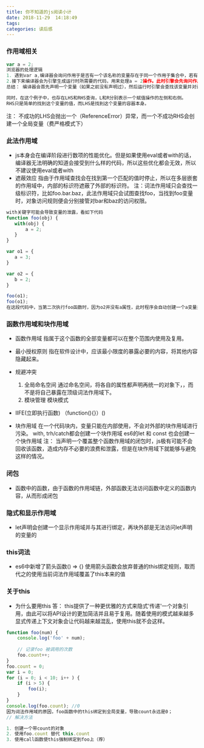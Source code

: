```yaml
---
title: 你不知道的js阅读小计
date: 2018-11-29  14:18:49
tags:
categories: 读后感
---
```

### 作用域相关
 ```javascript
 var a = 2;
浏览器的处理逻辑
1. 遇到var a,编译器会询问作用于是否有一个该名称的变量存在于同一个作用于集合中，若有，则忽略该条，继续编译，否则会要求当前作用域在在当前作用域集合中声明一个新变量，并命名a。
2.接下来编译器会为引擎生成运行时所需要的代码，用来处理a = 2操作。此时引擎会先询问作用域是否存在变量a，如果是，就使用这个变量，并将2赋值给a，否则继续向上查找，直到超出作用域，抛出一个异常。
总结： 编译器会首先声明一个变量（如果之前没有声明过），然后运行时引擎会查找该变量并对该变量进行赋值。

同时，在这个例子中，也存在LHS和RHS查询，L和R分别表示一个赋值操作的左侧和右侧。
RHS只是简单的找到这个变量的值，而LHS是找到这个变量的容器本身。
```
注： 不成功的LHS会抛出一个（ReferenceError）异常，而一个不成功RHS会创建一个全局变量（费严格模式下）

### 此法作用域
 * js本身会在编译阶段进行数项的性能优化。但是如果使用eval或者with的话，编译器无法明确的知道会接受到什么样的代码，所以这些优化都会无效，所以不建议使用eval或者with
 * 遮蔽效应
 指由于作用域查找会在找到第一个匹配的值时停止，所以在多层嵌套的作用域中，内部的标识符遮蔽了外部的标识符。
 注：词法作用域只会查找一级标识符，比如foo.bar.baz，此法作用域只会试图查找foo，当找到foo变量时，对象访问规则便会分别接管对bar和baz的访问权限。
 ```javascript
with关键字可能会导致变量的泄露，看如下代码
 function foo(obj) {
    with(obj) {
        a = 2;
    }
 }
 
 var o1 = {
    a = 3;
 }
 
 var o2 = {
    b = 2;
 }
 
 foo(o1);
 foo(o1);
 在这段代码中，当第二次执行foo函数时，因为o2并没有a属性，此时程序会自动创建一个a变量并绑定到全局作用域中。
```

### 函数作用域和块作用域
* 函数作用域
  指属于这个函数的全部变量都可以在整个范围内使用及复用。
* 最小授权原则
  指在软件设计中，应该最小限度的暴露必要的内容，将其他内容隐藏起来。
* 规避冲突
  1. 全局命名空间
     通过命名空间，将各自的属性都声明再统一的对象下，，而不是将自己暴露在顶级词法作用域下。
  2. 模块管理
     模块模式
* IIFE(立即执行函数)
（function(){}）()

* 块作用域
  在一个代码块内，变量只能在内部使用，不会对外部的块作用域进行污染。
  with, trh/catch都会创建一个块作用域
  es6的let 和 const 也会创建一个快作用域
  注： 当声明一个覆盖整个函数作用域的闭包时，js极有可能不会回收该函数，造成内存不必要的浪费和泄露，但是在块作用域下就能够与避免这样的情况。
  
### 闭包

* 函数中的函数，由于函数的作用域链，外部函数无法访问函数中定义的函数内容，从而形成闭包

### 隐式和显示作用域

* let声明会创建一个显示作用域并与其进行绑定，再块外部是无法访问let声明的变量的

### this词法

* es6中新增了箭头函数() => {} 使用箭头函数会放弃普通的this绑定规则，取而代之的使用当前词法作用域覆盖了this本来的值

### 关于this
 * 为什么要用this
   答： this提供了一种更优雅的方式来隐式'传递'一个对象引用，由此可以将API设计的更加简洁并且易于复用。随着使用的模式越来越多
     显式传递上下文对象会让代码越来越混乱，使用this就不会这样。
     
```javascript
function foo(num) {
    console.log('foo' + num);
    
    // 记录foo 被调用的次数
    foo.count++;
}
foo.count = 0;
var i = 0;
for (i = 0; i < 10; i++ ) {
    if (i > 5) {
        foo(i);
    }
}
console.log(foo.count); //0
因为词法作用域的原因，foo函数中的this绑定到全局变量，导致count永远是0；
// 解决方法

1. 创建一个带count的对象
2. 使用foo.count 替代 this.count
3. 使用call函数使this强制绑定到foo上（荐）
```